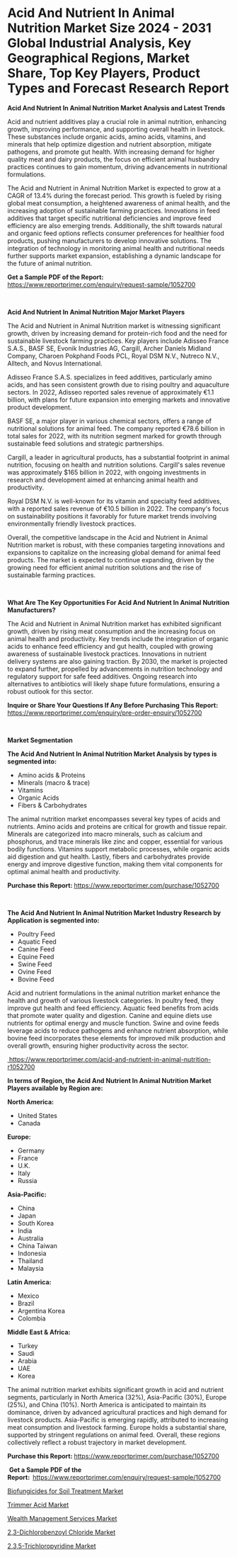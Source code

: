<p><h1>Acid And Nutrient In Animal Nutrition Market Size 2024 - 2031 Global Industrial Analysis, Key Geographical Regions, Market Share, Top Key Players, Product Types and Forecast Research Report</h1></p><p><strong>Acid And Nutrient In Animal Nutrition Market Analysis and Latest Trends</strong></p>
<p><p>Acid and nutrient additives play a crucial role in animal nutrition, enhancing growth, improving performance, and supporting overall health in livestock. These substances include organic acids, amino acids, vitamins, and minerals that help optimize digestion and nutrient absorption, mitigate pathogens, and promote gut health. With increasing demand for higher quality meat and dairy products, the focus on efficient animal husbandry practices continues to gain momentum, driving advancements in nutritional formulations.</p><p>The Acid and Nutrient in Animal Nutrition Market is expected to grow at a CAGR of 13.4% during the forecast period. This growth is fueled by rising global meat consumption, a heightened awareness of animal health, and the increasing adoption of sustainable farming practices. Innovations in feed additives that target specific nutritional deficiencies and improve feed efficiency are also emerging trends. Additionally, the shift towards natural and organic feed options reflects consumer preferences for healthier food products, pushing manufacturers to develop innovative solutions. The integration of technology in monitoring animal health and nutritional needs further supports market expansion, establishing a dynamic landscape for the future of animal nutrition.</p></p>
<p><strong>Get a Sample PDF of the Report:&nbsp;</strong> <a href="https://www.reportprimer.com/enquiry/request-sample/1052700">https://www.reportprimer.com/enquiry/request-sample/1052700</a></p>
<p>&nbsp;</p>
<p><strong>Acid And Nutrient In Animal Nutrition Major Market Players</strong></p>
<p><p>The Acid and Nutrient in Animal Nutrition market is witnessing significant growth, driven by increasing demand for protein-rich food and the need for sustainable livestock farming practices. Key players include Adisseo France S.A.S., BASF SE, Evonik Industries AG, Cargill, Archer Daniels Midland Company, Charoen Pokphand Foods PCL, Royal DSM N.V., Nutreco N.V., Alltech, and Novus International.</p><p>Adisseo France S.A.S. specializes in feed additives, particularly amino acids, and has seen consistent growth due to rising poultry and aquaculture sectors. In 2022, Adisseo reported sales revenue of approximately €1.1 billion, with plans for future expansion into emerging markets and innovative product development.</p><p>BASF SE, a major player in various chemical sectors, offers a range of nutritional solutions for animal feed. The company reported €78.6 billion in total sales for 2022, with its nutrition segment marked for growth through sustainable feed solutions and strategic partnerships.</p><p>Cargill, a leader in agricultural products, has a substantial footprint in animal nutrition, focusing on health and nutrition solutions. Cargill's sales revenue was approximately $165 billion in 2022, with ongoing investments in research and development aimed at enhancing animal health and productivity.</p><p>Royal DSM N.V. is well-known for its vitamin and specialty feed additives, with a reported sales revenue of €10.5 billion in 2022. The company's focus on sustainability positions it favorably for future market trends involving environmentally friendly livestock practices.</p><p>Overall, the competitive landscape in the Acid and Nutrient in Animal Nutrition market is robust, with these companies targeting innovations and expansions to capitalize on the increasing global demand for animal feed products. The market is expected to continue expanding, driven by the growing need for efficient animal nutrition solutions and the rise of sustainable farming practices.</p></p>
<p>&nbsp;</p>
<p><strong>What Are The Key Opportunities For Acid And Nutrient In Animal Nutrition Manufacturers?</strong></p>
<p><p>The Acid and Nutrient in Animal Nutrition market has exhibited significant growth, driven by rising meat consumption and the increasing focus on animal health and productivity. Key trends include the integration of organic acids to enhance feed efficiency and gut health, coupled with growing awareness of sustainable livestock practices. Innovations in nutrient delivery systems are also gaining traction. By 2030, the market is projected to expand further, propelled by advancements in nutrition technology and regulatory support for safe feed additives. Ongoing research into alternatives to antibiotics will likely shape future formulations, ensuring a robust outlook for this sector.</p></p>
<p><strong>Inquire or Share Your Questions If Any Before Purchasing This Report:</strong> <a href="https://www.reportprimer.com/enquiry/pre-order-enquiry/1052700">https://www.reportprimer.com/enquiry/pre-order-enquiry/1052700</a></p>
<p>&nbsp;</p>
<p><strong>Market Segmentation</strong></p>
<p><strong>The Acid And Nutrient In Animal Nutrition Market Analysis by types is segmented into:</strong></p>
<p><ul><li>Amino acids & Proteins</li><li>Minerals (macro & trace)</li><li>Vitamins</li><li>Organic Acids</li><li>Fibers & Carbohydrates</li></ul></p>
<p><p>The animal nutrition market encompasses several key types of acids and nutrients. Amino acids and proteins are critical for growth and tissue repair. Minerals are categorized into macro minerals, such as calcium and phosphorus, and trace minerals like zinc and copper, essential for various bodily functions. Vitamins support metabolic processes, while organic acids aid digestion and gut health. Lastly, fibers and carbohydrates provide energy and improve digestive function, making them vital components for optimal animal health and productivity.</p></p>
<p><strong>Purchase this Report:&nbsp;</strong><a href="https://www.reportprimer.com/purchase/1052700">https://www.reportprimer.com/purchase/1052700</a></p>
<p>&nbsp;</p>
<p><strong>The Acid And Nutrient In Animal Nutrition Market Industry Research by Application is segmented into:</strong></p>
<p><ul><li>Poultry Feed</li><li>Aquatic Feed</li><li>Canine Feed</li><li>Equine Feed</li><li>Swine Feed</li><li>Ovine Feed</li><li>Bovine Feed</li></ul></p>
<p><p>Acid and nutrient formulations in the animal nutrition market enhance the health and growth of various livestock categories. In poultry feed, they improve gut health and feed efficiency. Aquatic feed benefits from acids that promote water quality and digestion. Canine and equine diets use nutrients for optimal energy and muscle function. Swine and ovine feeds leverage acids to reduce pathogens and enhance nutrient absorption, while bovine feed incorporates these elements for improved milk production and overall growth, ensuring higher productivity across the sector.</p></p>
<p><a href="https://www.reportprimer.com/acid-and-nutrient-in-animal-nutrition-r1052700">&nbsp;https://www.reportprimer.com/acid-and-nutrient-in-animal-nutrition-r1052700</a></p>
<p><strong>In terms of Region, the Acid And Nutrient In Animal Nutrition Market Players available by Region are:</strong></p>
<p>
    <p> <strong> North America: </strong>
        <ul>
            <li>United States</li>
            <li>Canada</li>
        </ul>
        </p> 
    <p> <strong> Europe: </strong>
        <ul>
            <li>Germany</li>
            <li>France</li>
            <li>U.K.</li>
            <li>Italy</li>
            <li>Russia</li>
        </ul>
        </p> 
    <p> <strong> Asia-Pacific: </strong>
        <ul>
            <li>China</li>
            <li>Japan</li>
            <li>South Korea</li>
            <li>India</li>
            <li>Australia</li>
            <li>China Taiwan</li>
            <li>Indonesia</li>
            <li>Thailand</li>
            <li>Malaysia</li>
        </ul>
        </p> 
    <p> <strong> Latin America: </strong>
        <ul>
            <li>Mexico</li>
            <li>Brazil</li>
            <li>Argentina Korea</li>
            <li>Colombia</li>
        </ul>
        </p> 
    <p> <strong> Middle East & Africa: </strong>
        <ul>
            <li>Turkey</li>
            <li>Saudi</li>
            <li>Arabia</li>
            <li>UAE</li>
            <li>Korea</li>
        </ul>
    </p>
    </p>
<p><p>The animal nutrition market exhibits significant growth in acid and nutrient segments, particularly in North America (32%), Asia-Pacific (30%), Europe (25%), and China (10%). North America is anticipated to maintain its dominance, driven by advanced agricultural practices and high demand for livestock products. Asia-Pacific is emerging rapidly, attributed to increasing meat consumption and livestock farming. Europe holds a substantial share, supported by stringent regulations on animal feed. Overall, these regions collectively reflect a robust trajectory in market development.</p></p>
<p><strong>Purchase this Report: </strong><a href="https://www.reportprimer.com/purchase/1052700">https://www.reportprimer.com/purchase/1052700</a></p>
<p>&nbsp;<strong>Get a Sample PDF of the Report:&nbsp;&nbsp;</strong><a href="https://www.reportprimer.com/enquiry/request-sample/1052700">https://www.reportprimer.com/enquiry/request-sample/1052700</a></p>
<p><strong></strong></p>
<p><p><a href="https://issuu.com/reportprime-2/docs/biofungicides-for-soil-treatment-ma_fcd08b67052689">Biofungicides for Soil Treatment Market</a></p><p><a href="https://issuu.com/reportprime-2/docs/trimmer-acid-market-size-2030.pptx_4b4a740ae06392">Trimmer Acid Market</a></p><p><a href="https://www.linkedin.com/pulse/wealth-management-services-market-research-report-exploring-vgihc">Wealth Management Services Market</a></p><p><a href="https://medium.com/@antoniastewart45/comprehensive-analysis-of-the-global-2-3-dichlorobenzoyl-chloride-market-growth-trends-market-97d3479e1a07?postPublishedType=repub">2,3-Dichlorobenzoyl Chloride Market</a></p><p><a href="https://medium.com/@antoniastewart45/2-3-5-trichloropyridine-market-trends-focusing-on-2-3-5-trichloropyridine-market-insight-and-f8459a63db7b">2,3,5-Trichloropyridine Market</a></p></p>